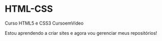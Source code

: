 # HTML-CSS
 Curso HTML5 e CSS3 CursoemVídeo

 Estou aprendendo a criar sites e agora vou gerenciar meus repositórios!
